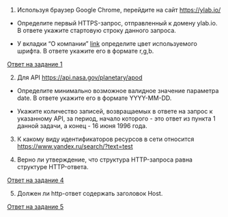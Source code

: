 1. Используя браузер Google Chrome, перейдите на сайт https://ylab.io/



- Определите первый HTTPS-запрос, отправленный к домену ylab.io. В ответе укажите стартовую строку данного запроса.



- У вкладки “О компании” [link](https://drive.google.com/file/d/1fSPgT9usn6gEBGcQcnKaBlcWuJkBI-88/view?usp=sharing) определите цвет используемого шрифта. В ответе укажите его в формате r,g,b.


[Ответ на задание 1](https://github.com/illiziumteney/y-lab/blob/main/homework_3/%D0%97%D0%B0%D0%B4%D0%B0%D0%BD%D0%B8%D0%B5%201.md)


2. Для API https://api.nasa.gov/planetary/apod



- Определите минимально возможное валидное значение параметра date. В ответе укажите его в формате YYYY-MM-DD.



- Укажите количество записей, возвращаемых в ответе на запрос к указанному API, за период, начало которого - это ответ из пункта 1 данной задачи, а конец - 16 июня 1996 года.



3. К какому виду идентификаторов ресурсов в сети относится https://www.yandex.ru/search/?text=test



4. Верно ли утверждение, что структура HTTP-запроса равна структуре HTTP-ответа.

[Ответ на задание 4](https://github.com/illiziumteney/y-lab/blob/main/homework_3/%D0%97%D0%B0%D0%B4%D0%B0%D0%BD%D0%B8%D0%B5_4.md)



5. Должен ли http-ответ содержать заголовок Host.

[Ответ на задание 5](https://github.com/illiziumteney/y-lab/blob/main/homework_3/%D0%97%D0%B0%D0%B4%D0%B0%D0%BD%D0%B8%D0%B5_5.md)
